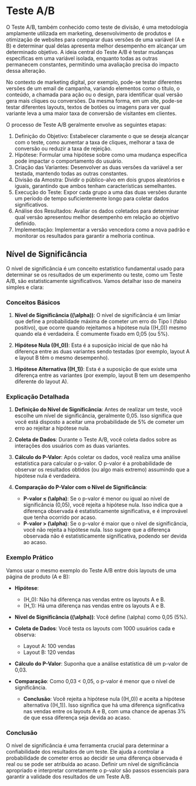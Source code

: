 #  Teste A/B

O Teste A/B, também conhecido como teste de divisão, é uma metodologia amplamente utilizada em marketing, desenvolvimento de produtos e otimização de websites para comparar duas versões de uma variável (A e B) e determinar qual delas apresenta melhor desempenho em alcançar um determinado objetivo. A ideia central do Teste A/B é testar mudanças específicas em uma variável isolada, enquanto todas as outras permanecem constantes, permitindo uma avaliação precisa do impacto dessa alteração.

No contexto de marketing digital, por exemplo, pode-se testar diferentes versões de um email de campanha, variando elementos como o título, o conteúdo, a chamada para ação ou o design, para identificar qual versão gera mais cliques ou conversões. Da mesma forma, em um site, pode-se testar diferentes layouts, textos de botões ou imagens para ver qual variante leva a uma maior taxa de conversão de visitantes em clientes.

O processo de Teste A/B geralmente envolve as seguintes etapas:

1. Definição do Objetivo: Estabelecer claramente o que se deseja alcançar com o teste, como aumentar a taxa de cliques, melhorar a taxa de conversão ou reduzir a taxa de rejeição.
2. Hipótese: Formular uma hipótese sobre como uma mudança específica pode impactar o comportamento do usuário.
3. Criação das Variantes: Desenvolver as duas versões da variável a ser testada, mantendo todas as outras constantes.
4. Divisão da Amostra: Dividir o público-alvo em dois grupos aleatórios e iguais, garantindo que ambos tenham características semelhantes.
5. Execução do Teste: Expor cada grupo a uma das duas versões durante um período de tempo suficientemente longo para coletar dados significativos.
6. Análise dos Resultados: Avaliar os dados coletados para determinar qual versão apresentou melhor desempenho em relação ao objetivo definido.
7. Implementação: Implementar a versão vencedora como a nova padrão e monitorar os resultados para garantir a melhoria contínua.

## Nível de Significância

O nível de significância é um conceito estatístico fundamental usado para determinar se os resultados de um experimento ou teste, como um Teste A/B, são estatisticamente significativos. Vamos detalhar isso de maneira simples e clara:

### Conceitos Básicos

1. **Nível de Significância (\(\alpha\))**: O nível de significância é um limiar que define a probabilidade máxima de cometer um erro do Tipo I (falso positivo), que ocorre quando rejeitamos a hipótese nula (\(H_0\)) mesmo quando ela é verdadeira. É comumente fixado em 0,05 (ou 5%).
   
2. **Hipótese Nula (\(H_0\))**: Esta é a suposição inicial de que não há diferença entre as duas variantes sendo testadas (por exemplo, layout A e layout B têm o mesmo desempenho).

3. **Hipótese Alternativa (\(H_1\))**: Esta é a suposição de que existe uma diferença entre as variantes (por exemplo, layout B tem um desempenho diferente do layout A).

### Explicação Detalhada

1. **Definição do Nível de Significância**: Antes de realizar um teste, você escolhe um nível de significância, geralmente 0,05. Isso significa que você está disposto a aceitar uma probabilidade de 5% de cometer um erro ao rejeitar a hipótese nula.

2. **Coleta de Dados**: Durante o Teste A/B, você coleta dados sobre as interações dos usuários com as duas variantes.

3. **Cálculo do P-Valor**: Após coletar os dados, você realiza uma análise estatística para calcular o p-valor. O p-valor é a probabilidade de observar os resultados obtidos (ou algo mais extremo) assumindo que a hipótese nula é verdadeira.

4. **Comparação do P-Valor com o Nível de Significância**:
   - **P-valor ≤ \(\alpha\)**: Se o p-valor é menor ou igual ao nível de significância (0,05), você rejeita a hipótese nula. Isso indica que a diferença observada é estatisticamente significativa, e é improvável que tenha ocorrido por acaso.
   - **P-valor > \(\alpha\)**: Se o p-valor é maior que o nível de significância, você não rejeita a hipótese nula. Isso sugere que a diferença observada não é estatisticamente significativa, podendo ser devida ao acaso.

### Exemplo Prático

Vamos usar o mesmo exemplo do Teste A/B entre dois layouts de uma página de produto (A e B):

- **Hipótese**:
  - \(H_0\): Não há diferença nas vendas entre os layouts A e B.
  - \(H_1\): Há uma diferença nas vendas entre os layouts A e B.

- **Nível de Significância (\(\alpha\))**: Você define \(\alpha\) como 0,05 (5%).

- **Coleta de Dados**: Você testa os layouts com 1000 usuários cada e observa:
  - Layout A: 100 vendas
  - Layout B: 120 vendas

- **Cálculo do P-Valor**: Suponha que a análise estatística dê um p-valor de 0,03.

- **Comparação**: Como 0,03 < 0,05, o p-valor é menor que o nível de significância.
  - **Conclusão**: Você rejeita a hipótese nula (\(H_0\)) e aceita a hipótese alternativa (\(H_1\)). Isso significa que há uma diferença significativa nas vendas entre os layouts A e B, com uma chance de apenas 3% de que essa diferença seja devida ao acaso.

### Conclusão

O nível de significância é uma ferramenta crucial para determinar a confiabilidade dos resultados de um teste. Ele ajuda a controlar a probabilidade de cometer erros ao decidir se uma diferença observada é real ou se pode ser atribuída ao acaso. Definir um nível de significância apropriado e interpretar corretamente o p-valor são passos essenciais para garantir a validade dos resultados de um Teste A/B.

